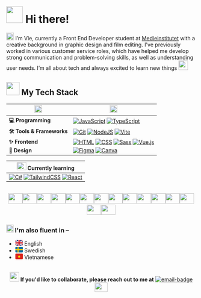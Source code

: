 <!-- # <img src="https://raw.githubusercontent.com/tgvie/tgvie/refs/heads/main/img/sunglasses-emoji.gif" width="40" height="40"> Hey there! -->
# [<img src="https://cdn3.emoji.gg/emojis/6770-bongocat-wave.gif" width="44" height="44">](https://emoji.gg/emoji/6770-bongocat-wave) Hi there!

[<img src="https://cdn3.emoji.gg/emojis/27073-hispeechbubble.gif" width="20" height="20">](https://emoji.gg/emoji/27073-hispeechbubble) I’m Vie, currently a Front End Developer student at [Medieinstitutet](https://github.com/medieinstitutet) with a creative background in graphic design and film editing. I've previously worked in various customer service roles, which have helped me develop strong communication and problem-solving skills, as well as understanding user needs. I’m all about tech and always excited to learn new things <img src="https://cdn3.emoji.gg/emojis/1130-junimojam.gif" width="25" height="25">

## [<img src="https://cdn3.emoji.gg/emojis/1188-pixel-cat-typing.gif" width="35" height="35">](https://emoji.gg/emoji/1188-pixel-cat-typing) My Tech Stack
| [<img src="https://cdn3.emoji.gg/emojis/10656-pinktext-bubble.gif" width="20" height="20">](https://emoji.gg/emoji/10656-pinktext-bubble) | [<img src="https://cdn3.emoji.gg/emojis/45218-kittylaptop.gif" width="20" height="20">](https://emoji.gg/emoji/45218-kittylaptop) |
| --- | -- |
| <strong>💻 Programming</strong> | [![JavaScript](https://img.shields.io/badge/JavaScript-F7DF1E?logo=javascript&logoColor=000)](#) [![TypeScript](https://img.shields.io/badge/TypeScript-3178C6?logo=typescript&logoColor=fff)](#) |
| <strong>🛠️ Tools & Frameworks</strong> | [![Git](https://img.shields.io/badge/Git-F05032?logo=git&logoColor=fff)](#) [![NodeJS](https://img.shields.io/badge/Node.js-6DA55F?logo=node.js&logoColor=white)](#) [![Vite](https://img.shields.io/badge/Vite-646CFF?logo=vite&logoColor=fff)](#) |
| <strong>✨ Frontend</strong> | [![HTML](https://img.shields.io/badge/HTML-%23E34F26.svg?logo=html5&logoColor=white)](#) [![CSS](https://img.shields.io/badge/CSS-1572B6?logo=css3&logoColor=fff)](#) [![Sass](https://img.shields.io/badge/Sass-C69?logo=sass&logoColor=fff)](#) [![Vue.js](https://img.shields.io/badge/Vue.js-4FC08D?logo=vuedotjs&logoColor=fff)](#) |
| <strong>🎨 Design</strong> | [![Figma](https://img.shields.io/badge/Figma-F24E1E?logo=figma&logoColor=white)](#) [![Canva](https://img.shields.io/badge/Canva-%2300C4CC.svg?&logo=Canva&logoColor=white)](#) |

| [<img src="https://cdn3.emoji.gg/emojis/4822-hitopotato-tired.gif" width="25" height="21">](https://emoji.gg/emoji/4822-hitopotato-tired) Currently learning |
| ------------------ |
| [![C#](https://custom-icon-badges.demolab.com/badge/C%23-%23239120.svg?logo=cshrp&logoColor=white)](#) [![TailwindCSS](https://img.shields.io/badge/Tailwind%20CSS-%2338B2AC.svg?logo=tailwind-css&logoColor=white)](#) [![React](https://img.shields.io/badge/React-%2320232a.svg?logo=react&logoColor=%2361DAFB)](#) |

<br>

<div align="center">
<img src="https://cdn3.emoji.gg/emojis/41073-sprout.gif" width="38" height="27"><img src="https://cdn3.emoji.gg/emojis/41073-sprout.gif" width="38" height="27"><img src="https://cdn3.emoji.gg/emojis/41073-sprout.gif" width="38" height="27"><img src="https://cdn3.emoji.gg/emojis/41073-sprout.gif" width="38" height="27"><img src="https://cdn3.emoji.gg/emojis/41073-sprout.gif" width="38" height="27"><img src="https://cdn3.emoji.gg/emojis/41073-sprout.gif" width="38" height="27"><img src="https://cdn3.emoji.gg/emojis/41073-sprout.gif" width="38" height="27"><img src="https://cdn3.emoji.gg/emojis/41073-sprout.gif" width="38" height="27"><img src="https://cdn3.emoji.gg/emojis/41073-sprout.gif" width="38" height="27"><img src="https://cdn3.emoji.gg/emojis/41073-sprout.gif" width="38" height="27"><img src="https://cdn3.emoji.gg/emojis/41073-sprout.gif" width="38" height="27"><img src="https://cdn3.emoji.gg/emojis/41073-sprout.gif" width="38" height="27"><img src="https://cdn3.emoji.gg/emojis/41073-sprout.gif" width="38" height="27"><img src="https://cdn3.emoji.gg/emojis/41073-sprout.gif" width="38" height="27"><img src="https://cdn3.emoji.gg/emojis/41073-sprout.gif" width="38" height="27">
</div>

### [<img src="https://cdn3.emoji.gg/emojis/11379-starwiggle.gif" width="19" height="21">](https://emoji.gg/emoji/11379-starwiggle) I'm also fluent in –
* ![uk-flag](img/uk-flag.png) English
* ![sweden-flag](img/sweden-flag.png) Swedish
* ![vietnam-flag](img/vietnam-flag.png) Vietnamese

<br>

<div align="center">  
  <img src="https://cdn3.emoji.gg/emojis/7044-heart-speech-bubble.png" width="25" height="25"> <strong>If you'd like to collaborate, please reach out to me at</strong> <a href="mailto:vy.petersson@medieinstitutet.se">
  <img alt="email-badge" src="https://img.shields.io/badge/%F0%9F%93%AB_my_email-white"></a> <img src="https://cdn3.emoji.gg/emojis/3949-blob-handshake.gif" width="34" height="25">
</div>
